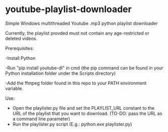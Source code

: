 # youtube-playlist-downloader
Simple  Windows multithreaded Youtube .mp3 python playlist downloader

Currently, the playlist provded must not contain any age-restricted or deleted videos.

Prerequisites:

-Install Python

-Run "pip install youtube-dl" in cmd (the pip command can be found in your Python installation folder under the Scripts directory)

-Add the ffmpeg folder found in this repo to your PATH environment variable.

Use: 

- Open the playlister.py file and set the PLAYLIST_URL constant to the URL of the playlist that you want to download. (TO-DO: pass the URL as a command line parameter)
- Run the playlister.py script (E.g.: python.exe playlister.py)


